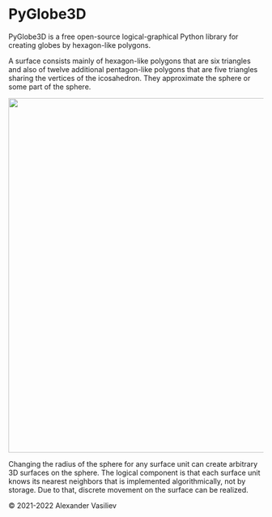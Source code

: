 # PyGlobe3D
PyGlobe3D is a free open-source logical-graphical Python library for creating globes by hexagon-like polygons.

A surface consists mainly of hexagon-like polygons that are six triangles and also of twelve additional pentagon-like polygons that are five triangles sharing the vertices of the icosahedron. They approximate the sphere or some part of the sphere. 

<img src="https://user-images.githubusercontent.com/85578981/127783633-d5dc5e1b-57e8-426b-ae48-cb57790e715e.png" data-canonical-src="https://user-images.githubusercontent.com/85578981/127783633-d5dc5e1b-57e8-426b-ae48-cb57790e715e.png" width="700"/>

Changing the radius of the sphere for any surface unit can create arbitrary 3D surfaces on the sphere. The logical component is that each surface unit knows its nearest neighbors that is implemented algorithmically, not by storage. Due to that, discrete movement on the surface can be realized.

© 2021-2022 Alexander Vasiliev
